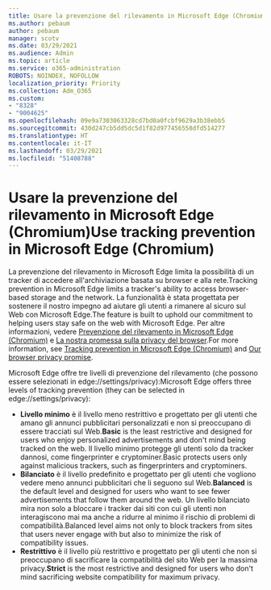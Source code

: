 ```yaml
---
title: Usare la prevenzione del rilevamento in Microsoft Edge (Chromium)
ms.author: pebaum
author: pebaum
manager: scotv
ms.date: 03/29/2021
ms.audience: Admin
ms.topic: article
ms.service: o365-administration
ROBOTS: NOINDEX, NOFOLLOW
localization_priority: Priority
ms.collection: Adm_O365
ms.custom:
- "8328"
- "9004625"
ms.openlocfilehash: 09e9a7303063328cd7bd0a0fcbf9629a3b38ebb5
ms.sourcegitcommit: 430d247cb5dd5dc5d1f82d977456558dfd514277
ms.translationtype: HT
ms.contentlocale: it-IT
ms.lasthandoff: 03/29/2021
ms.locfileid: "51408788"
---
```

# <a name="use-tracking-prevention-in-microsoft-edge-chromium"></a><span data-ttu-id="75233-102">Usare la prevenzione del rilevamento in Microsoft Edge (Chromium)</span><span class="sxs-lookup"><span data-stu-id="75233-102">Use tracking prevention in Microsoft Edge (Chromium)</span></span>

<span data-ttu-id="75233-103">La prevenzione del rilevamento in Microsoft Edge limita la possibilità di un tracker di accedere all'archiviazione basata su browser e alla rete.</span><span class="sxs-lookup"><span data-stu-id="75233-103">Tracking prevention in Microsoft Edge limits a tracker's ability to access browser-based storage and the network.</span></span> <span data-ttu-id="75233-104">La funzionalità è stata progettata per sostenere il nostro impegno ad aiutare gli utenti a rimanere al sicuro sul Web con Microsoft Edge.</span><span class="sxs-lookup"><span data-stu-id="75233-104">The feature is built to uphold our commitment to helping users stay safe on the web with Microsoft Edge.</span></span> <span data-ttu-id="75233-105">Per altre informazioni, vedere [Prevenzione del rilevamento in Microsoft Edge (Chromium)](https://go.microsoft.com/fwlink/?linkid=2135435) e [La nostra promessa sulla privacy del browser](https://go.microsoft.com/fwlink/?linkid=2135350).</span><span class="sxs-lookup"><span data-stu-id="75233-105">For more information, see [Tracking prevention in Microsoft Edge (Chromium)](https://go.microsoft.com/fwlink/?linkid=2135435) and [Our browser privacy promise](https://go.microsoft.com/fwlink/?linkid=2135350).</span></span>

<span data-ttu-id="75233-106">Microsoft Edge offre tre livelli di prevenzione del rilevamento (che possono essere selezionati in edge://settings/privacy):</span><span class="sxs-lookup"><span data-stu-id="75233-106">Microsoft Edge offers three levels of tracking prevention (they can be selected in edge://settings/privacy):</span></span>

- <span data-ttu-id="75233-107">**Livello minimo** è il livello meno restrittivo e progettato per gli utenti che amano gli annunci pubblicitari personalizzati e non si preoccupano di essere tracciati sul Web.</span><span class="sxs-lookup"><span data-stu-id="75233-107">**Basic** is the least restrictive and designed for users who enjoy personalized advertisements and don't mind being tracked on the web.</span></span> <span data-ttu-id="75233-108">Il livello minimo protegge gli utenti solo da tracker dannosi, come fingerprinter e cryptominer.</span><span class="sxs-lookup"><span data-stu-id="75233-108">Basic protects users only against malicious trackers, such as fingerprinters and cryptominers.</span></span>
- <span data-ttu-id="75233-109">**Bilanciato** è il livello predefinito e progettato per gli utenti che vogliono vedere meno annunci pubblicitari che li seguono sul Web.</span><span class="sxs-lookup"><span data-stu-id="75233-109">**Balanced** is the default level and designed for users who want to see fewer advertisements that follow them around the web.</span></span> <span data-ttu-id="75233-110">Un livello bilanciato mira non solo a bloccare i tracker dai siti con cui gli utenti non interagiscono mai ma anche a ridurre al minimo il rischio di problemi di compatibilità.</span><span class="sxs-lookup"><span data-stu-id="75233-110">Balanced level aims not only to block trackers from sites that users never engage with but also to minimize the risk of compatibility issues.</span></span>
- <span data-ttu-id="75233-111">**Restrittivo** è il livello più restrittivo e progettato per gli utenti che non si preoccupano di sacrificare la compatibilità del sito Web per la massima privacy.</span><span class="sxs-lookup"><span data-stu-id="75233-111">**Strict** is the most restrictive and designed for users who don't mind sacrificing website compatibility for maximum privacy.</span></span>